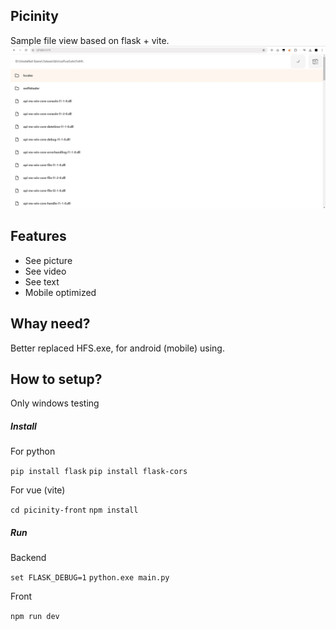 ## Picinity
Sample file view based on flask + vite.
![Program previw](https://github.com/treeloys/picinity/blob/main/docs/Screenshot_1.jpg?raw=true)
## Features
* See picture
* See video
* See text
* Mobile optimized
## Whay need?
Better replaced HFS.exe, for android (mobile) using.
## How to setup?
Only windows testing
##### Install
For python

`pip install flask`
`pip install flask-cors`

For vue (vite)

`cd picinity-front`
`npm install`
##### Run
Backend

`set FLASK_DEBUG=1`
`python.exe main.py `

Front

`npm run dev`